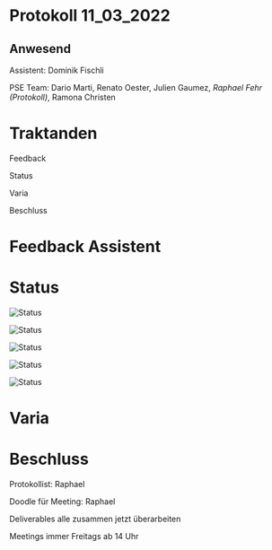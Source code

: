 # Protokoll 11_03_2022
## Anwesend 
Assistent: Dominik Fischli

PSE Team: Dario Marti, Renato Oester, Julien Gaumez, *Raphael Fehr (Protokoll)*, Ramona Christen

# Traktanden

Feedback 

Status

Varia 

Beschluss

# Feedback Assistent


# Status
![Status](https://img.shields.io/badge/Ramona_Christen-Status-green)

![Status](https://img.shields.io/badge/Dario_Marti-Status-green)

![Status](https://img.shields.io/badge/Renat_Oester-Status-red)

![Status](https://img.shields.io/badge/Julien_Gaumez-Status-orange)

![Status](https://img.shields.io/badge/Raphael_Fehr-Status-red)

# Varia 


# Beschluss 
Protokollist: Raphael 

Doodle für Meeting: Raphael 

Deliverables alle zusammen jetzt überarbeiten 

Meetings immer Freitags ab 14 Uhr

